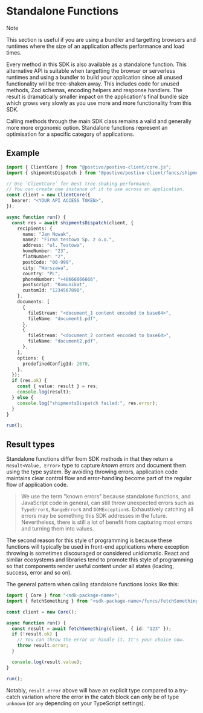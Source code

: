 # Standalone Functions

> [!NOTE]
> This section is useful if you are using a bundler and targetting browsers and
> runtimes where the size of an application affects performance and load times. 

Every method in this SDK is also available as a standalone function. This
alternative API is suitable when targetting the browser or serverless runtimes
and using a bundler to build your application since all unused functionality
will be tree-shaken away. This includes code for unused methods, Zod schemas,
encoding helpers and response handlers. The result is dramatically smaller
impact on the application's final bundle size which grows very slowly as you use
more and more functionality from this SDK.

Calling methods through the main SDK class remains a valid and generally more
more ergonomic option. Standalone functions represent an optimisation for a
specific category of applications.

## Example

```typescript
import { ClientCore } from "@postivo/postivo-client/core.js";
import { shipmentsDispatch } from "@postivo/postivo-client/funcs/shipmentsDispatch.js";

// Use `ClientCore` for best tree-shaking performance.
// You can create one instance of it to use across an application.
const client = new ClientCore({
  bearer: "<YOUR API ACCESS TOKEN>",
});

async function run() {
  const res = await shipmentsDispatch(client, {
    recipients: {
      name: "Jan Nowak",
      name2: "Firma testowa Sp. z o.o.",
      address: "ul. Testowa",
      homeNumber: "23",
      flatNumber: "2",
      postCode: "00-999",
      city: "Warszawa",
      country: "PL",
      phoneNumber: "+48666666666",
      postscript: "Komunikat",
      customId: "1234567890",
    },
    documents: [
      {
        fileStream: "<document_1 content encoded to base64>",
        fileName: "document1.pdf",
      },
      {
        fileStream: "<document_2 content encoded to base64>",
        fileName: "document2.pdf",
      },
    ],
    options: {
      predefinedConfigId: 2670,
    },
  });
  if (res.ok) {
    const { value: result } = res;
    console.log(result);
  } else {
    console.log("shipmentsDispatch failed:", res.error);
  }
}

run();
```

## Result types

Standalone functions differ from SDK methods in that they return a
`Result<Value, Error>` type to capture _known errors_ and document them using
the type system. By avoiding throwing errors, application code maintains clear
control flow and error-handling become part of the regular flow of application
code.

> We use the term "known errors" because standalone functions, and JavaScript
> code in general, can still throw unexpected errors such as `TypeError`s,
> `RangeError`s and `DOMException`s. Exhaustively catching all errors may be
> something this SDK addresses in the future. Nevertheless, there is still a lot
> of benefit from capturing most errors and turning them into values.

The second reason for this style of programming is because these functions will
typically be used in front-end applications where exception throwing is
sometimes discouraged or considered unidiomatic. React and similar ecosystems
and libraries tend to promote this style of programming so that components
render useful content under all states (loading, success, error and so on).

The general pattern when calling standalone functions looks like this:

```typescript
import { Core } from "<sdk-package-name>";
import { fetchSomething } from "<sdk-package-name>/funcs/fetchSomething.js";

const client = new Core();

async function run() {
  const result = await fetchSomething(client, { id: "123" });
  if (!result.ok) {
    // You can throw the error or handle it. It's your choice now.
    throw result.error;
  }

  console.log(result.value);
}

run();
```

Notably, `result.error` above will have an explicit type compared to a try-catch
variation where the error in the catch block can only be of type `unknown` (or
`any` depending on your TypeScript settings).